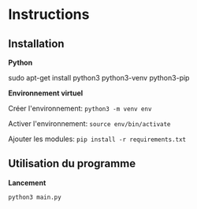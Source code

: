 # Instructions

## Installation

**Python**

sudo apt-get install python3 python3-venv python3-pip

**Environnement virtuel**

Créer l'environnement: `python3 -m venv env`

Activer l'environnement: `source env/bin/activate`

Ajouter les modules: `pip install -r requirements.txt`

## Utilisation du programme

**Lancement**

`python3 main.py`
